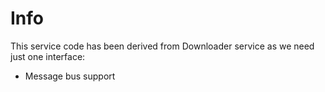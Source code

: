 # Info 

This service code has been derived from Downloader service as we need just one interface:
- Message bus support